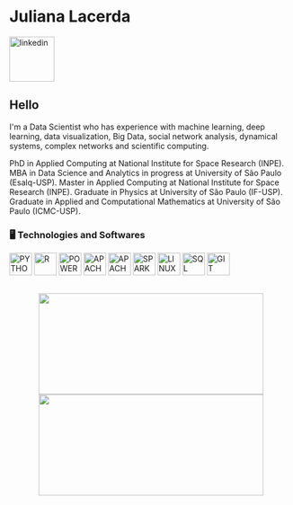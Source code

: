 
<div dsplay="inline-block">
 
 <h1 align="left">Juliana Lacerda </h1>
  <a href="https://www.linkedin.com/in/juliana-lacerda-985886216/">
    <img width="80px" src="https://i.ibb.co/RyZx12b/linkedin.png](https://user-images.githubusercontent.com/71658206/209562742-beade288-0be5-474d-a1e3-944d65851c31.png" alt="linkedin" style="vertical-align:top;">
  </a>
</div>

## Hello
I'm a Data Scientist who has experience with machine learning, deep learning, data visualization, Big Data, social network analysis, dynamical systems, complex networks and scientific computing.

PhD in Applied Computing at National Institute for Space Research (INPE). MBA in Data Science and Analytics in progress at University of São Paulo (Esalq-USP). Master in Applied Computing at National Institute for Space Research (INPE). Graduate in Physics at University of São Paulo (IF-USP). Graduate in Applied and Computational Mathematics at University of São Paulo (ICMC-USP).

### 🖥️ Technologies and Softwares
<p align="left">
<img width="40px" src="https://cdn.icon-icons.com/icons2/2699/PNG/512/python_vertical_logo_icon_168039.png" title = "PYTHON"/>
<img width="40px" src="https://cdn.jsdelivr.net/gh/devicons/devicon/icons/r/r-original.svg" title = "R"/>
<img width="40px" src="https://logos-world.net/wp-content/uploads/2022/02/Microsoft-Power-BI-Symbol.png" title = "POWER BI"/>
<img width="40px" src="https://candidosalesg.files.wordpress.com/2016/07/hqdefault-1.jpg" title = "APACHE ZEPPELIN"/>
<img width="40px" src="https://ih1.redbubble.net/image.1580554032.7677/flat,750x,075,f-pad,750x1000,f8f8f8.jpg" title = "APACHE AIRFLOW"/>
<img width="40px" src="https://upload.wikimedia.org/wikipedia/commons/thumb/f/f3/Apache_Spark_logo.svg/1280px-Apache_Spark_logo.svg.png" title = "SPARK"/>
<img width="40px" src="https://cdn.jsdelivr.net/gh/devicons/devicon/icons/linux/linux-original.svg" title = "LINUX"/>
<img width="40px" src="https://cdn.jsdelivr.net/gh/devicons/devicon/icons/postgresql/postgresql-original.svg" title = "SQL"/>
<img width="40px" src="https://cdn.jsdelivr.net/gh/devicons/devicon/icons/git/git-original.svg" title = "GIT"/>
</p>


##
<p align="center">
<a href="https://github.com/lacerda-juliana">
  <img height="180em" width='400px' src="https://github-readme-stats-eight-theta.vercel.app/api?username=juliana-lacerda&show_icons=true&theme=light&include_all_commits=true&count_private=true"/>
  <img height="180em" width='400px' src="https://github-readme-stats-eight-theta.vercel.app/api/top-langs/?username=juliana-lacerda&layout=compact&langs_count=8&theme=light"/>
</a>
</p>

